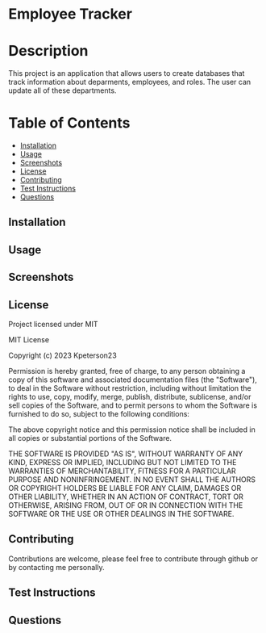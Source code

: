 # Employee Tracker

# Description

This project is an application that allows users to create databases that track information about deparments, employees, and roles. The user can update all of these departments.

# Table of Contents

  - [Installation](#installation)
  - [Usage](#usage)
  - [Screenshots](#screenshots)
  - [License](#license)
  - [Contributing](#contributing)
  - [Test Instructions](#test-instructions)
  - [Questions](#questions)

  ## Installation


  ## Usage

  ## Screenshots

  ## License

  Project licensed under MIT

  MIT License

Copyright (c) 2023 Kpeterson23

Permission is hereby granted, free of charge, to any person obtaining a copy of this software and associated documentation files (the "Software"), to deal in the Software without restriction, including without limitation the rights to use, copy, modify, merge, publish, distribute, sublicense, and/or sell copies of the Software, and to permit persons to whom the Software is furnished to do so, subject to the following conditions:

The above copyright notice and this permission notice shall be included in all copies or substantial portions of the Software.

THE SOFTWARE IS PROVIDED "AS IS", WITHOUT WARRANTY OF ANY KIND, EXPRESS OR IMPLIED, INCLUDING BUT NOT LIMITED TO THE WARRANTIES OF MERCHANTABILITY, FITNESS FOR A PARTICULAR PURPOSE AND NONINFRINGEMENT. IN NO EVENT SHALL THE AUTHORS OR COPYRIGHT HOLDERS BE LIABLE FOR ANY CLAIM, DAMAGES OR OTHER LIABILITY, WHETHER IN AN ACTION OF CONTRACT, TORT OR OTHERWISE, ARISING FROM, OUT OF OR IN CONNECTION WITH THE SOFTWARE OR THE USE OR OTHER DEALINGS IN THE SOFTWARE.

## Contributing

Contributions are welcome, please feel free to contribute through github or by contacting me personally.

## Test Instructions

## Questions